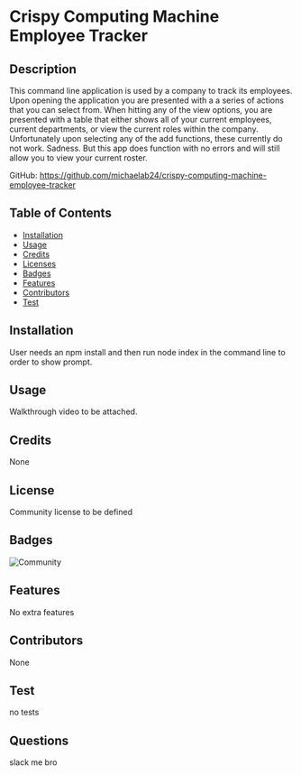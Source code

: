 # Crispy Computing Machine Employee Tracker


## Description 

This command line application is used by a company to track its employees. Upon opening the application you are presented with a a series of actions that you can select from. When hitting any of the view options, you are presented with a table that either shows all of your current employees, current departments, or view the current roles within the company. Unfortunately upon selecting any of the add functions, these currently do not work. Sadness. But this app does function with no errors and will still allow you to view your current roster.

GitHub: https://github.com/michaelab24/crispy-computing-machine-employee-tracker

## Table of Contents
* [Installation](#installation)
* [Usage](#usage)
* [Credits](#credits)
* [Licenses](#license)
* [Badges](#badges)
* [Features](#features)
* [Contributors](#contributors)
* [Test](#test)

## Installation

User needs an npm install and then run node index in the command line to order to show prompt.

## Usage 

Walkthrough video to be attached.

## Credits

None

## License

Community license to be defined

## Badges

![Community](https://img.shields.io/badge/license-Community-green)

## Features

No extra features

## Contributors

None

## Test

no tests

## Questions

slack me bro
